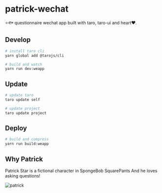# patrick-wechat
⭐️🐟 questionnaire wechat app built with taro, taro-ui and heart❤️.

## Develop

```bash
# install taro cli
yarn global add @tarojs/cli

# build and watch
yarn run dev:weapp
```

## Update

```bash
# update taro
taro update self

# update project
taro update project
```

## Deploy

```bash
# build and compress
yarn run build:weapp
```

## Why Patrick

Patrick Star is a fictional character in SpongeBob SquarePants And he loves asking questions!

![patrick](https://upload.wikimedia.org/wikipedia/en/thumb/3/33/Patrick_Star.svg/1200px-Patrick_Star.svg.png)